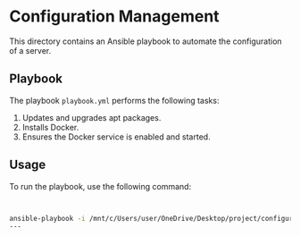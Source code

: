 # Configuration Management

This directory contains an Ansible playbook to automate the configuration of a server.

## Playbook

The playbook `playbook.yml` performs the following tasks:
1. Updates and upgrades apt packages.
2. Installs Docker.
3. Ensures the Docker service is enabled and started.

## Usage

To run the playbook, use the following command:

```bash


ansible-playbook -i /mnt/c/Users/user/OneDrive/Desktop/project/configuration/host.ini /mnt/c/Users/user/OneDrive/Desktop/project/configuration/playbook.yml
---
